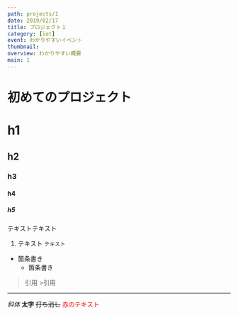 ```yaml
---
path: projects/1
date: 2019/02/17
title: プロジェクト１
category: [iot]
event: わかりやすいイベント
thumbnail: 
overview: わかりやすい概要
main: 1
---
```


# 初めてのプロジェクト
# h1
## h2
### h3
#### h4
##### h5

テキストテキスト

1. テキスト
`テキスト`
- 箇条書き
    - 箇条書き

>引用
    >引用

***
*斜体*
**太字**
~~打ち消し~~
<font color="Red">赤のテキスト</font>